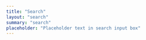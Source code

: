 ```yaml
---
title: "Search"
layout: "search"
summary: "search"
placeholder: "Placeholder text in search input box"
---
```


